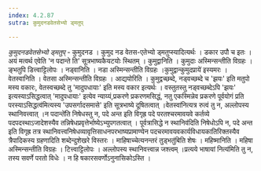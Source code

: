 ```yaml
---
index: 4.2.87
sutra: कुमुदनडवेतसेभ्यो ड्मतुप्

---
```

_कुमुदनडवेतसेभ्यो ड्मतुप्_ - कुमुदनड । कुमुद नड वेतस-एतेभ्यो ड्मतुप्स्यादित्यर्थः । डकार उपौ च इतः । अयं मत्वर्थ एवेति 'न पदान्ते ति' सूत्रभाष्यकैयटयोः स्थितम् । कुमुद्वानिति । कुमुदाः अस्मिन्सन्तीति विग्रहः । ङ्भतुपि डित्त्वाट्टिलोपः । नड्वानिति । नडा अस्मिन्सन्तीति विग्रहः ।कुमुद्वान्कुमुदप्राये॑ इस्यमरः । वेतस्वानिति । वेतसा अस्मिन्सन्तीति विग्रहः । आद्ययोरिति । कुमुद्वच्छब्दे, नड्वच्छब्दे च 'झयः' इति मतुपो मस्य वकारः, वेतस्वच्छब्दे तु 'मादुपधायाः' इति मस्य वकार इत्यर्थः । वस्तुतस्तु नड्वच्छब्देऽपि 'झयः' इत्यस्याऽसिद्धत्वात् 'मादुपधायाः' इत्येव न्याय्यं,प्रकरणे प्रकरणमसिद्धं, नतु एकस्मिन्नेव प्रकरणे पूर्वयोगं प्रति परस्याऽसिद्धत्व॑मित्यस्य 'उपसर्गादसमासे' इति सूत्रभाष्ये दूषितत्वात् ।वेतस्वा॑नित्यत्र रुत्वं तु न, अल्लोपस्य स्थानिवत्त्वात् ।न पदान्ते॑ति निषेधस्तु न, पदे अन्त इति विगृह्र पदे परतश्चरमावयवे कर्तव्ये पदपदस्थाऽजादेशस्यैव तन्निषेधप्रवृत्तेर्भाष्येऽभ्युपगतत्वात् । पूर्वत्रासिद्धे न स्थानिव॑दिति निषेधोऽपि न, पदे अन्त इति विगृह्र तत्र स्थानिवत्त्वनिषेधव्यावृत्तिसाधनपरभाष्यप्रामाण्येन पदचरमावयवकार्यविधायकातिरिक्तस्यैव त्रैपादिकस्य ग्रहणादिति शब्देन्दुशेखरे विस्तरः । माहिषाच्चेत्यनन्तरं तुड्भतु॑बिति शेषः । महिष्मानिति । महिषा अस्मिन्सन्तीति विग्रहः । टित्त्वाट्टिलोपः । अल्लोपस्य स्थानिवत्त्वान्न जश्त्वम् ।प्रत्यये भाषायां नित्य॑मिति तु न, तस्य सवर्णे परतो विधेः । न हि षकारसवर्णोऽनुनासिकोऽस्ति ।
